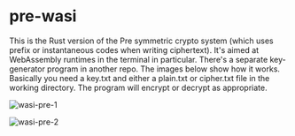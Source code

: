
# pre-wasi

This is the Rust version of the Pre symmetric crypto system (which uses prefix or instantaneous codes when writing ciphertext). It's aimed at WebAssembly runtimes in the terminal in particular. There's a separate key-generator program in another repo. The images below show how it works. Basically you need a key.txt and either a plain.txt or cipher.txt file in the working directory. The program will encrypt or decrypt as appropriate.

![wasi-pre-1](https://user-images.githubusercontent.com/90075803/212541665-64473fdc-f528-48c1-ac00-c15f1c85a0d8.png)

![wasi-pre-2](https://user-images.githubusercontent.com/90075803/212541675-912f0fcb-2e2b-4609-8eb2-9f204f0d5463.png)
